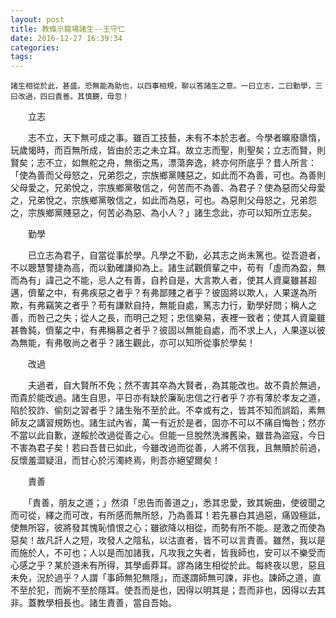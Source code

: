 ```yaml
---
layout: post
title: 教條示龍場諸生--王守仁
date: 2016-12-27 16:39:34
categories: 
tags: 
---
```





    諸生相從於此，甚盛。恐無能為助也，以四事相規，聊以答諸生之意。一曰立志，二曰勤學，三曰改過，四曰責善。其慎聽，毋忽！



　　立志



　　志不立，天下無可成之事。雖百工技藝，未有不本於志者。今學者曠廢隳惰，玩歲愒時，而百無所成，皆由於志之未立耳。故立志而聖，則聖矣；立志而賢，則賢矣；志不立，如無舵之舟，無銜之馬，漂蕩奔逸，終亦何所底乎？昔人所言：「使為善而父母怒之，兄弟怨之，宗族鄉黨賤惡之，如此而不為善，可也。為善則父母愛之，兄弟悅之，宗族鄉黨敬信之，何苦而不為善、為君子？使為惡而父母愛之，兄弟悅之，宗族鄉黨敬信之，如此而為惡，可也。為惡則父母怒之，兄弟怨之，宗族鄉黨賤惡之，何苦必為惡、為小人？」諸生念此，亦可以知所立志矣。



　　勤學



　　已立志為君子，自當從事於學。凡學之不勤，必其志之尚未篤也。從吾遊者，不以聰慧警捷為高，而以勤確謙抑為上。諸生試觀儕輩之中，苟有「虛而為盈，無而為有」諱己之不能，忌人之有善，自矜自是，大言欺人者，使其人資稟雖甚超邁，儕輩之中，有弗疾惡之者乎？有弗鄙賤之者乎？彼固將以欺人，人果遂為所欺，有弗竊笑之者乎？苟有謙默自持，無能自處，篤志力行，勤學好問；稱人之善，而咎己之失；從人之長，而明己之短；忠信樂易，表裡一致者；使其人資稟雖甚魯鈍，儕輩之中，有弗稱慕之者乎？彼固以無能自處，而不求上人，人果遂以彼為無能，有弗敬尚之者乎？諸生觀此，亦可以知所從事於學矣！



　　改過



　　夫過者，自大賢所不免；然不害其卒為大賢者，為其能改也。故不貴於無過，而貴於能改過。諸生自思，平日亦有缺於廉恥忠信之行者乎？亦有薄於孝友之道，陷於狡詐、偷刻之習者乎？諸生殆不至於此。不幸或有之，皆其不知而誤蹈，素無師友之講習規飭也。諸生試內省，萬一有近於是者，固亦不可以不痛自悔咎；然亦不當以此自歉，遂餒於改過從善之心。但能一旦脫然洗滌舊染，雖昔為盜寇，今日不害為君子矣！若曰吾昔已如此，今雖改過而從善，人將不信我，且無贖於前過，反懷羞澀疑沮，而甘心於污濁終焉，則吾亦絕望爾矣！



　　責善



　　「責善，朋友之道；」然須「忠告而善道之」，悉其忠愛，致其婉曲，使彼聞之而可從，繹之而可改，有所感而無所怒，乃為善耳！若先暴白其過惡，痛毀極詆，使無所容，彼將發其愧恥憤恨之心；雖欲降以相從，而勢有所不能。是激之而使為惡矣！故凡訐人之短，攻發人之陰私，以沽直者，皆不可以言責善。雖然，我以是而施於人，不可也；人以是而加諸我，凡攻我之失者，皆我師也，安可以不樂受而心感之乎？某於道未有所得，其學鹵莽耳。謬為諸生相從於此。每終夜以思，惡且未免，況於過乎？人謂「事師無犯無隱」，而遂謂師無可諫，非也。諫師之道，直不至於犯，而婉不至於隱耳。使吾而是也，因得以明其是；吾而非也，因得以去其非。蓋教學相長也。諸生責善，當自吾始。